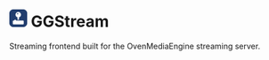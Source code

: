 # ![GGStream Logo](wwwroot/favicon-32x32.png) GGStream

Streaming frontend built for the OvenMediaEngine streaming server.
